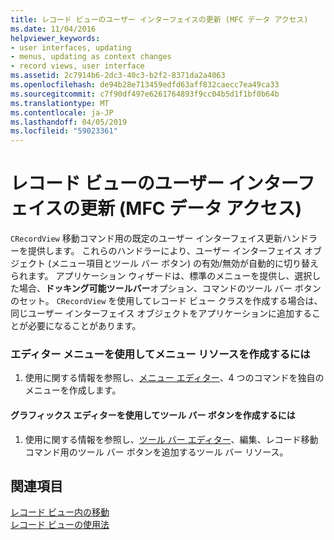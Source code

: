 ```yaml
---
title: レコード ビューのユーザー インターフェイスの更新 (MFC データ アクセス)
ms.date: 11/04/2016
helpviewer_keywords:
- user interfaces, updating
- menus, updating as context changes
- record views, user interface
ms.assetid: 2c7914b6-2dc3-40c3-b2f2-8371da2a4063
ms.openlocfilehash: de94b28e713459edfd63aff832caecc7ea49ca33
ms.sourcegitcommit: c7f90df497e6261764893f9cc04b5d1f1bf0b64b
ms.translationtype: MT
ms.contentlocale: ja-JP
ms.lasthandoff: 04/05/2019
ms.locfileid: "59023361"
---
```

# <a name="user-interface-updating-for-record-views--mfc-data-access"></a>レコード ビューのユーザー インターフェイスの更新 (MFC データ アクセス)

`CRecordView` 移動コマンド用の既定のユーザー インターフェイス更新ハンドラーを提供します。 これらのハンドラーにより、ユーザー インターフェイス オブジェクト (メニュー項目とツール バー ボタン) の有効/無効が自動的に切り替えられます。 アプリケーション ウィザードは、標準のメニューを提供し、選択した場合、**ドッキング可能ツールバー**オプション、コマンドのツール バー ボタンのセット。 `CRecordView` を使用してレコード ビュー クラスを作成する場合は、同じユーザー インターフェイス オブジェクトをアプリケーションに追加することが必要になることがあります。

### <a name="to-create-menu-resources-with-the-menu-editor"></a>エディター メニューを使用してメニュー リソースを作成するには

1. 使用に関する情報を参照し、[メニュー エディター](../windows/menu-editor.md)、4 つのコマンドを独自のメニューを作成します。

#### <a name="to-create-toolbar-buttons-with-the-graphics-editor"></a>グラフィックス エディターを使用してツール バー ボタンを作成するには

1. 使用に関する情報を参照し、[ツール バー エディター](../windows/toolbar-editor.md)、編集、レコード移動コマンド用のツール バー ボタンを追加するツール バー リソース。

## <a name="see-also"></a>関連項目

[レコード ビュー内の移動](../data/supporting-navigation-in-a-record-view-mfc-data-access.md)<br/>
[レコード ビューの使用法](../data/using-a-record-view-mfc-data-access.md)